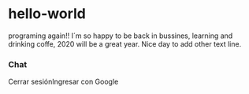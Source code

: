 # hello-world
programing again!!
I´m so happy to  be back in bussines, learning and drinking coffe, 2020 will be a great year.
Nice day to add other text line.
<!doctypehtml><htmllang="en"><head><meta charset="utf-8"><meta name="viewport" content="width=device-width, initial-scale=1.0"><title>Chat</title><link rel="stylesheet" href="https://code.getmdl.io/1.1.3/material.orange-indigo.min.css"><link rel="stylesheet" href="styles/main.css"></head><body><div class="demo-layoutmdl-layoutmdl-js-layoutmdl-layout--fixed-header"><headerclass="encabezado"><div class="mdl-cellmdl-cell--12-col mdl-cell--12-col-tablet mdl-grid"><div class="mdl-layout__header-rowmdl-cellmdl-cell--12-col mdl-cell--12-col-tablet mdl-cell--12-col-desktop"><h3><i class="material-icons"></i>Chat</h3></div><div id="user-container"><div hiddenid="user-name"></div><buttonhiddenid="sign-out" class="mdl-buttonmdl-js-buttonmdl-js-ripple-effectmdl-color-text--white">Cerrar sesión</button><buttonhiddenid="sign-in" class="mdl-buttonmdl-js-buttonmdl-js-ripple-effectmdl-color-text--white"><i class="material-icons"></i>Ingresar con Google</button></div></div>
